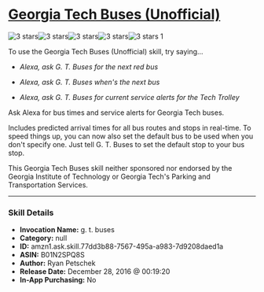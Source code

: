 # [Georgia Tech Buses (Unofficial)](http://alexa.amazon.com/#skills/amzn1.ask.skill.77dd3b88-7567-495a-a983-7d9208daed1a)
![3 stars](../../images/ic_star_black_18dp_1x.png)![3 stars](../../images/ic_star_black_18dp_1x.png)![3 stars](../../images/ic_star_black_18dp_1x.png)![3 stars](../../images/ic_star_border_black_18dp_1x.png)![3 stars](../../images/ic_star_border_black_18dp_1x.png) 1

To use the Georgia Tech Buses (Unofficial) skill, try saying...

* *Alexa, ask G. T. Buses for the next red bus*

* *Alexa, ask G. T. Buses when's the next bus*

* *Alexa, ask G. T. Buses for current service alerts for the Tech Trolley*

Ask Alexa for bus times and service alerts for Georgia Tech buses.

Includes predicted arrival times for all bus routes and stops in real-time.
To speed things up, you can now also set the default bus to be used when you don't specify one. Just tell G. T. Buses to set the default stop to your bus stop.

This Georgia Tech Buses skill neither sponsored nor endorsed by the Georgia Institute of Technology or Georgia Tech's Parking and Transportation Services.

***

### Skill Details

* **Invocation Name:** g. t. buses
* **Category:** null
* **ID:** amzn1.ask.skill.77dd3b88-7567-495a-a983-7d9208daed1a
* **ASIN:** B01N2SPQ8S
* **Author:** Ryan Petschek
* **Release Date:** December 28, 2016 @ 00:19:20
* **In-App Purchasing:** No
